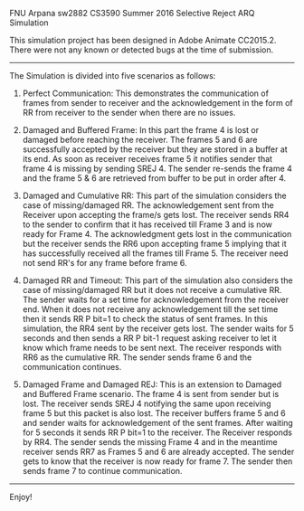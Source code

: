 FNU Arpana
sw2882
CS3590 Summer 2016
Selective Reject ARQ Simulation

This simulation project has been designed in Adobe Animate CC2015.2. There were not any known or detected bugs at the time of submission.

*************************************************************************************************************************************
The Simulation is divided into five scenarios as follows:

1.	 Perfect Communication: This demonstrates the communication of frames from sender to receiver and the acknowledgement in the form of RR from receiver to the sender when there are no issues.

2.	Damaged and Buffered Frame: In this part the frame 4 is lost or damaged before reaching the receiver. The frames 5 and 6 are successfully accepted by the receiver but they are stored in a buffer at its end. As soon as receiver receives frame 5 it notifies sender that frame 4 is missing by sending SREJ 4. The sender re-sends the frame 4 and the frame 5 & 6 are retrieved from buffer to be put in order after 4. 

3.	Damaged and Cumulative RR: This part of the simulation considers the case of missing/damaged RR. The acknowledgement sent from the Receiver upon accepting the frame/s gets lost. The receiver sends RR4 to the sender to confirm that it has received till Frame 3 and is now ready for Frame 4. The acknowledgment gets lost in the communication but the receiver sends the RR6 upon accepting frame 5 implying that it has successfully received all the frames till Frame 5. The receiver need not send RR's for any frame before frame 6.

4.	 Damaged RR and Timeout:  This part of the simulation also considers the case of missing/damaged RR but it does not receive a cumulative RR. The sender waits for a set time for acknowledgement from the receiver end. When it does not receive any acknowledgement till the set time then it sends RR P bit=1 to check the status of sent frames. In this simulation, the RR4 sent by the receiver gets lost. The sender waits for 5 seconds and then sends a RR P bit-1 request asking receiver to let it know which frame needs to be sent next. The receiver responds with RR6 as the cumulative RR. The sender sends frame 6 and the communication continues.

5.	Damaged Frame and Damaged REJ: This is an extension to Damaged and Buffered Frame scenario. The frame 4 is sent from sender but is lost. The receiver sends SREJ 4 notifying the same upon receiving frame 5 but this packet is also lost. The receiver buffers frame 5 and 6 and sender waits for acknowledgement of the sent frames. After waiting for 5 seconds it sends RR P bit=1 to the receiver. The Receiver responds by RR4. The sender sends the missing Frame 4 and in the meantime receiver sends RR7 as Frames 5 and 6 are already accepted. The sender gets to know that the receiver is now ready for frame 7. The sender then sends frame 7 to continue communication.

*************************************************************************************************************************************

Enjoy!

